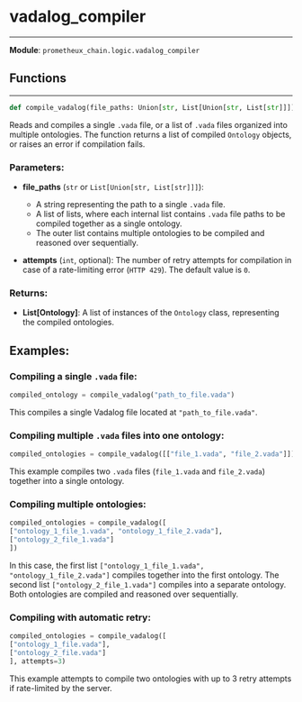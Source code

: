# vadalog_compiler

---

**Module**: `prometheux_chain.logic.vadalog_compiler`

## Functions

---

```python
def compile_vadalog(file_paths: Union[str, List[Union[str, List[str]]]], attempts: int = 0) -> List[Ontology]
```

Reads and compiles a single `.vada` file, or a list of `.vada` files organized into multiple ontologies.
The function returns a list of compiled `Ontology` objects, or raises an error if compilation fails.

### Parameters:

- **file_paths** (`str` or `List[Union[str, List[str]]]`):
    - A string representing the path to a single `.vada` file.
    - A list of lists, where each internal list contains `.vada` file paths to be compiled together as a single ontology.
    - The outer list contains multiple ontologies to be compiled and reasoned over sequentially.

- **attempts** (`int`, optional): The number of retry attempts for compilation in case of a rate-limiting error (`HTTP 429`). The default value is `0`.

### Returns:

- **List[Ontology]**: A list of instances of the `Ontology` class, representing the compiled ontologies.

## Examples:

### Compiling a single `.vada` file:
```python
compiled_ontology = compile_vadalog("path_to_file.vada")
```
This compiles a single Vadalog file located at `"path_to_file.vada"`.

### Compiling multiple `.vada` files into one ontology:
```python
compiled_ontologies = compile_vadalog([["file_1.vada", "file_2.vada"]])
```
This example compiles two `.vada` files (`file_1.vada` and `file_2.vada`) together into a single ontology.

### Compiling multiple ontologies:
```python
compiled_ontologies = compile_vadalog([
["ontology_1_file_1.vada", "ontology_1_file_2.vada"],
["ontology_2_file_1.vada"]
])
```
In this case, the first list `["ontology_1_file_1.vada", "ontology_1_file_2.vada"]` compiles together into the first ontology. The second list `["ontology_2_file_1.vada"]` compiles into a separate ontology. Both ontologies are compiled and reasoned over sequentially.

### Compiling with automatic retry:
```python
compiled_ontologies = compile_vadalog([
["ontology_1_file.vada"],
["ontology_2_file.vada"]
], attempts=3)
```
This example attempts to compile two ontologies with up to 3 retry attempts if rate-limited by the server.
```
